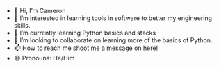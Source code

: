 - 👋 Hi, I’m Cameron
- 👀 I’m interested in learning tools in software to better my engineering skills.
- 🌱 I’m currently learning Python basics and stacks
- 💞️ I’m looking to collaborate on learning more of the basics of Python. 
- 📫 How to reach me shoot me a message on here!
- 😄 Pronouns: He/Him

<!---
crgrei/crgrei is a ✨ special ✨ repository because its `README.md` (this file) appears on your GitHub profile.
You can click the Preview link to take a look at your changes.
--->
